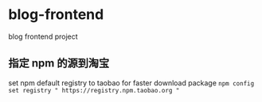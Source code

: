 # blog-frontend
blog frontend project

## 指定 npm 的源到淘宝
set npm default registry to taobao for faster download package
`npm config set registry " https://registry.npm.taobao.org "`